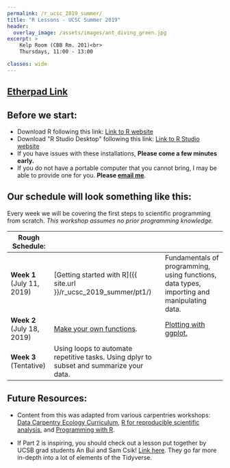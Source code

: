 ```yaml
---
permalink: /r_ucsc_2019_summer/
title: "R Lessons - UCSC Summer 2019"
header:
  overlay_image: /assets/images/ant_diving_green.jpg
excerpt: >
    Kelp Room (CBB Rm. 201)<br>
    Thursdays, 11:00 - 13:00

classes: wide
---
```






## [Etherpad Link](https://etherpad.net/p/d4ruwPaou5)   



## Before we start:
* Download R following this link: [Link to R website](http://cran.cnr.berkeley.edu/)
* Download "R Studio Desktop" following this link: [Link to R Studio website](https://www.rstudio.com/products/rstudio/download/)
* If you have issues with these installations, **Please come a few minutes early.**
* If you do not have a portable computer that you cannot bring, I may be able to provide one for you. **Please [email me](mailto:uhoshiji@ucsc.edu)**.

## Our schedule will look something like this:

Every week we will be covering the first steps to scientific programming from scratch.
*This workshop assumes no prior programming knowledge.*


|  Rough Schedule:      |                                  |                                                                                            |
|----|------------------------------------------------------|--------------------------------------------------------------------------------------------|
| **Week 1** (July 11, 2019)| [Getting started with R]({{ site.url }}/r_ucsc_2019_summer/pt1/) | Fundamentals of programming, using functions, data types, importing and manipulating data. |
| **Week 2** (July 18, 2019) |  [Make your own functions]({{site.url}}/r_ucsc_2019_summer/pt2). | [Plotting with ggplot.]({{site.url}}/r_ucsc_2019_summer/pt3)   |  
| **Week 3** (Tentative) |  Using loops to automate repetitive tasks. Using dplyr to subset and summarize your data.   |  |



## Future Resources:

* Content from this was adapted from various carpentries workshops:   [Data Carpentry Ecology Curriculum](https://datacarpentry.org/lessons/#ecology-workshop), [R for reproducible scientific analysis](http://swcarpentry.github.io/r-novice-gapminder/), and [Programming with R](http://swcarpentry.github.io/r-novice-inflammation/).

* If Part 2 is inspiring, you should check out a lesson put together by UCSB grad students An Bui and Sam Csik! [Link here](https://github.com/samanthacsik/Intro-to-the-Tidyverse). They go far more in-depth into a lot of elements of the Tidyverse.

